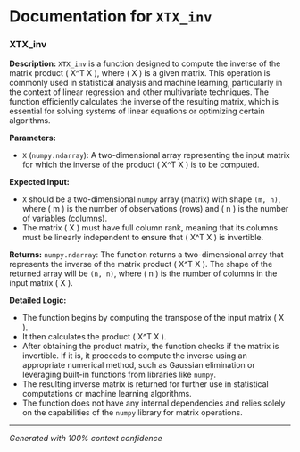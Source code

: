 # Documentation for `XTX_inv`

### XTX_inv

**Description:**
`XTX_inv` is a function designed to compute the inverse of the matrix product \( X^T X \), where \( X \) is a given matrix. This operation is commonly used in statistical analysis and machine learning, particularly in the context of linear regression and other multivariate techniques. The function efficiently calculates the inverse of the resulting matrix, which is essential for solving systems of linear equations or optimizing certain algorithms.

**Parameters:**
- `X` (`numpy.ndarray`): A two-dimensional array representing the input matrix for which the inverse of the product \( X^T X \) is to be computed.

**Expected Input:**
- `X` should be a two-dimensional `numpy` array (matrix) with shape `(m, n)`, where \( m \) is the number of observations (rows) and \( n \) is the number of variables (columns).
- The matrix \( X \) must have full column rank, meaning that its columns must be linearly independent to ensure that \( X^T X \) is invertible.

**Returns:**
`numpy.ndarray`: The function returns a two-dimensional array that represents the inverse of the matrix product \( X^T X \). The shape of the returned array will be `(n, n)`, where \( n \) is the number of columns in the input matrix \( X \).

**Detailed Logic:**
- The function begins by computing the transpose of the input matrix \( X \).
- It then calculates the product \( X^T X \).
- After obtaining the product matrix, the function checks if the matrix is invertible. If it is, it proceeds to compute the inverse using an appropriate numerical method, such as Gaussian elimination or leveraging built-in functions from libraries like `numpy`.
- The resulting inverse matrix is returned for further use in statistical computations or machine learning algorithms.
- The function does not have any internal dependencies and relies solely on the capabilities of the `numpy` library for matrix operations.

---
*Generated with 100% context confidence*
